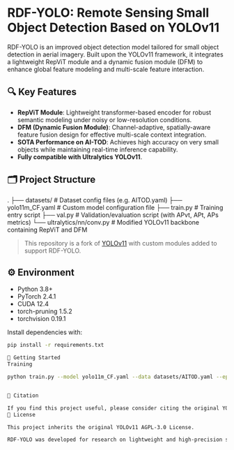 # RDF-YOLO: Remote Sensing Small Object Detection Based on YOLOv11

RDF-YOLO is an improved object detection model tailored for small object detection in aerial imagery. Built upon the YOLOv11 framework, it integrates a lightweight RepViT module and a dynamic fusion module (DFM) to enhance global feature modeling and multi-scale feature interaction.

## 🔍 Key Features

- **RepViT Module**: Lightweight transformer-based encoder for robust semantic modeling under noisy or low-resolution conditions.
- **DFM (Dynamic Fusion Module)**: Channel-adaptive, spatially-aware feature fusion design for effective multi-scale context integration.
- **SOTA Performance on AI-TOD**: Achieves high accuracy on very small objects while maintaining real-time inference capability.
- **Fully compatible with Ultralytics YOLOv11**.

## 🗂 Project Structure

. ├── datasets/ # Dataset config files (e.g. AITOD.yaml) ├── yolo11m_CF.yaml # Custom model configuration file ├── train.py # Training entry script ├── val.py # Validation/evaluation script (with APvt, APt, APs metrics) └── ultralytics/nn/conv.py # Modified YOLOv11 backbone containing RepViT and DFM


> This repository is a fork of [YOLOv11](https://github.com/ultralytics/ultralytics) with custom modules added to support RDF-YOLO.

## ⚙️ Environment

- Python 3.8+
- PyTorch 2.4.1
- CUDA 12.4
- torch-pruning 1.5.2
- torchvision 0.19.1

Install dependencies with:

```bash
pip install -r requirements.txt

🚀 Getting Started
Training

python train.py --model yolo11m_CF.yaml --data datasets/AITOD.yaml --epochs 600 --batch 16


📄 Citation

If you find this project useful, please consider citing the original YOLOv11 paper and our work (citation to be added).
📜 License

This project inherits the original YOLOv11 AGPL-3.0 License.

RDF-YOLO was developed for research on lightweight and high-precision small object detection in aerial remote sensing. Feel free to open issues or submit pull requests for improvement!